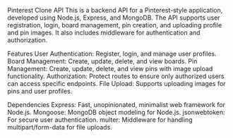 Pinterest Clone API
This is a backend API for a Pinterest-style application, developed using Node.js, Express, and MongoDB. The API supports user registration, login, board management, pin creation, and uploading profile and pin images. It also includes middleware for authentication and authorization.

Features
User Authentication: Register, login, and manage user profiles.
Board Management: Create, update, delete, and view boards.
Pin Management: Create, update, delete, and view pins with image upload functionality.
Authorization: Protect routes to ensure only authorized users can access specific endpoints.
File Upload: Supports uploading images for pins and user profiles.


Dependencies
Express: Fast, unopinionated, minimalist web framework for Node.js.
Mongoose: MongoDB object modeling for Node.js.
jsonwebtoken: For secure user authentication.
multer: Middleware for handling multipart/form-data for file uploads.
